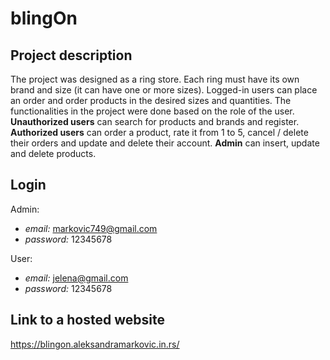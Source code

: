 # blingOn
## Project description

The project was designed as a ring store. Each ring must have its own brand and size (it can have one or more sizes). Logged-in users can place an order and order products in the desired sizes and quantities.
The functionalities in the project were done based on the role of the user. 
**Unauthorized users** can search for products and brands and register.
**Authorized users** can order a product, rate it from 1 to 5, cancel / delete their orders and update and delete their account.
**Admin** can insert, update and delete products.



## Login

Admin: 
- _email:_ markovic749@gmail.com
- _password:_ 12345678

User: 
- _email:_ jelena@gmail.com
- _password:_ 12345678


## Link to a hosted website
https://blingon.aleksandramarkovic.in.rs/

